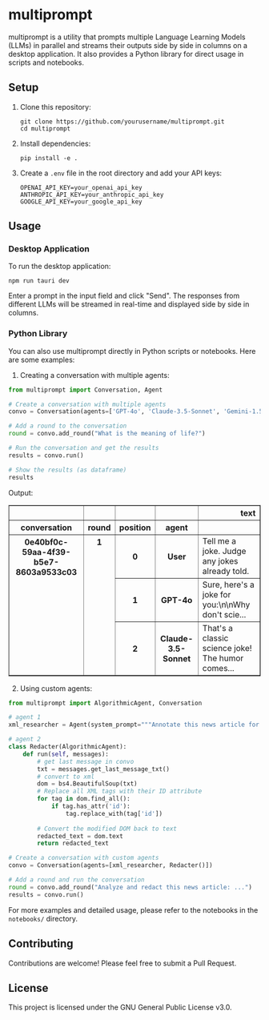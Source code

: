 # multiprompt

multiprompt is a utility that prompts multiple Language Learning Models (LLMs) in parallel and streams their outputs side by side in columns on a desktop application. It also provides a Python library for direct usage in scripts and notebooks.

## Setup

1. Clone this repository:
   ```
   git clone https://github.com/yourusername/multiprompt.git
   cd multiprompt
   ```

2. Install dependencies:
   ```
   pip install -e .
   ```

3. Create a `.env` file in the root directory and add your API keys:
   ```
   OPENAI_API_KEY=your_openai_api_key
   ANTHROPIC_API_KEY=your_anthropic_api_key
   GOOGLE_API_KEY=your_google_api_key
   ```

## Usage

### Desktop Application

To run the desktop application:

```
npm run tauri dev
```

Enter a prompt in the input field and click "Send". The responses from different LLMs will be streamed in real-time and displayed side by side in columns.

### Python Library

You can also use multiprompt directly in Python scripts or notebooks. Here are some examples:

1. Creating a conversation with multiple agents:

```python
from multiprompt import Conversation, Agent

# Create a conversation with multiple agents
convo = Conversation(agents=['GPT-4o', 'Claude-3.5-Sonnet', 'Gemini-1.5-Pro'])

# Add a round to the conversation
round = convo.add_round("What is the meaning of life?")

# Run the conversation and get the results
results = convo.run()

# Show the results (as dataframe)
results
```

Output:

<div>

<table border="1" class="dataframe">
  <thead>
    <tr style="text-align: right;">
      <th></th>
      <th></th>
      <th></th>
      <th></th>
      <th>text</th>
    </tr>
    <tr>
      <th>conversation</th>
      <th>round</th>
      <th>position</th>
      <th>agent</th>
      <th></th>
    </tr>
  </thead>
  <tbody>
    <tr>
      <th rowspan="3" valign="top">0e40bf0c-59aa-4f39-b5e7-8603a9533c03</th>
      <th rowspan="3" valign="top">1</th>
      <th>0</th>
      <th>User</th>
      <td>Tell me a joke. Judge any jokes already told.</td>
    </tr>
    <tr>
      <th>1</th>
      <th>GPT-4o</th>
      <td>Sure, here's a joke for you:\n\nWhy don't scie...</td>
    </tr>
    <tr>
      <th>2</th>
      <th>Claude-3.5-Sonnet</th>
      <td>That's a classic science joke! The humor comes...</td>
    </tr>
  </tbody>
</table>
</div>

2. Using custom agents:

```python
from multiprompt import AlgorithmicAgent, Conversation

# agent 1
xml_researcher = Agent(system_prompt="""Annotate this news article for entities in the form <ENT id="Person1">Ryan</ENT>""")

# agent 2
class Redacter(AlgorithmicAgent):
    def run(self, messages):
        # get last message in convo
        txt = messages.get_last_message_txt()
        # convert to xml
        dom = bs4.BeautifulSoup(txt)
        # Replace all XML tags with their ID attribute
        for tag in dom.find_all():
            if tag.has_attr('id'):
                tag.replace_with(tag['id'])
        
        # Convert the modified DOM back to text
        redacted_text = dom.text
        return redacted_text

# Create a conversation with custom agents
convo = Conversation(agents=[xml_researcher, Redacter()])

# Add a round and run the conversation
round = convo.add_round("Analyze and redact this news article: ...")
results = convo.run()
```

For more examples and detailed usage, please refer to the notebooks in the `notebooks/` directory.

## Contributing

Contributions are welcome! Please feel free to submit a Pull Request.

## License

This project is licensed under the GNU General Public License v3.0.